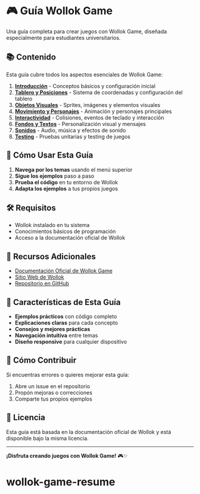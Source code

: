 # 🎮 Guía Wollok Game

Una guía completa para crear juegos con Wollok Game, diseñada especialmente para estudiantes universitarios.

## 📚 Contenido

Esta guía cubre todos los aspectos esenciales de Wollok Game:

1. **[Introducción](introduccion.html)** - Conceptos básicos y configuración inicial
2. **[Tablero y Posiciones](tablero.html)** - Sistema de coordenadas y configuración del tablero
3. **[Objetos Visuales](objetos.html)** - Sprites, imágenes y elementos visuales
4. **[Movimiento y Personajes](movimiento.html)** - Animación y personajes principales
5. **[Interactividad](interactividad.html)** - Colisiones, eventos de teclado y interacción
6. **[Fondos y Textos](fondos-textos.html)** - Personalización visual y mensajes
7. **[Sonidos](sonidos.html)** - Audio, música y efectos de sonido
8. **[Testing](testing.html)** - Pruebas unitarias y testing de juegos

## 🚀 Cómo Usar Esta Guía

1. **Navega por los temas** usando el menú superior
2. **Sigue los ejemplos** paso a paso
3. **Prueba el código** en tu entorno de Wollok
4. **Adapta los ejemplos** a tus propios juegos

## 🛠️ Requisitos

- Wollok instalado en tu sistema
- Conocimientos básicos de programación
- Acceso a la documentación oficial de Wollok

## 📖 Recursos Adicionales

- [Documentación Oficial de Wollok Game](https://www.wollok.org/documentation/wollok_game/)
- [Sitio Web de Wollok](https://www.wollok.org/)
- [Repositorio en GitHub](https://github.com/uqbar-project/wollok)

## 🎯 Características de Esta Guía

- **Ejemplos prácticos** con código completo
- **Explicaciones claras** para cada concepto
- **Consejos y mejores prácticas**
- **Navegación intuitiva** entre temas
- **Diseño responsive** para cualquier dispositivo

## 📝 Cómo Contribuir

Si encuentras errores o quieres mejorar esta guía:

1. Abre un issue en el repositorio
2. Propón mejoras o correcciones
3. Comparte tus propios ejemplos

## 📄 Licencia

Esta guía está basada en la documentación oficial de Wollok y está disponible bajo la misma licencia.

---

**¡Disfruta creando juegos con Wollok Game!** 🎮✨
# wollok-game-resume
